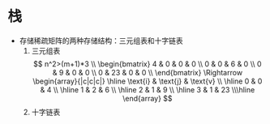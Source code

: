 # 栈

- 存储稀疏矩阵的两种存储结构：三元组表和十字链表
  1. 三元组表
  $$
  n^2>(m+1)*3 \\
  \begin{bmatrix}    4 & 0 & 0  & 0 \\    0 & 0 & 6  & 0 \\    0 & 9 & 0  & 0 \\    0 & 23 & 0 & 0 \\    \end{bmatrix}   \Rightarrow
\begin{array}{|c|c|c|} \hline \text{i} & \text{j} & \text{v} \\ \hline 0 & 0 & 4  \\ \hline 1 & 2 & 6 \\ \hline 2 & 1 & 9 \\ \hline 3 & 1 & 23 \\\hline \end{array}
  $$
  2. 十字链表
